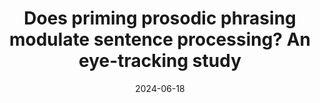 ---
title: "Does priming prosodic phrasing modulate sentence processing? An eye-tracking study "
collection: talks
type: "poster"
permalink: /talks/2024-06-18-bevivino-MPI-2024
date: 2024-06-18
location: "Max Planck Institute for Psycholinguistics, Nijmegen, The Netherlands"

citation: '<strong>Bevivino, D.</strong>, Turco, G., &amp; Hemforth, B. (2024, June 18). Does priming prosodic phrasing modulate sentence processing? An Eye-Tracking Study. <em>2024 MEDAL Summer School in Experimental Linguistics</em>. Max Planck Institute for Psycholinguistics, Nijmegen, The Netherlands. [<a href=&quot;https://drive.google.com/file/d/1hbw9SCerEI3u-isu1d77nYIEazExWVZa/view?usp=sharing&quot;>Poster</a>]'
category: schools
---